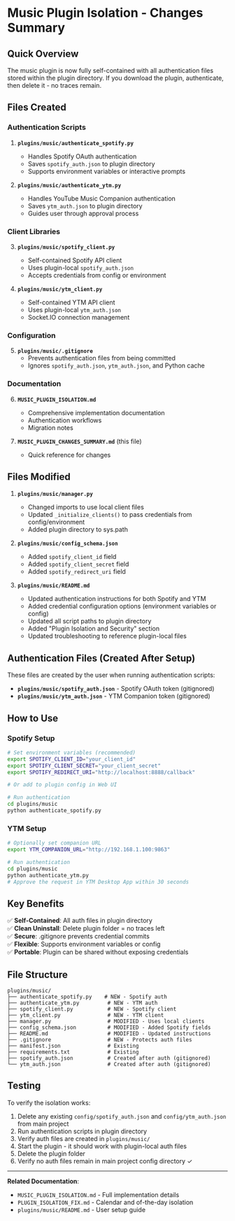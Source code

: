 # Music Plugin Isolation - Changes Summary

## Quick Overview

The music plugin is now fully self-contained with all authentication files stored within the plugin directory. If you download the plugin, authenticate, then delete it - no traces remain.

## Files Created

### Authentication Scripts
1. **`plugins/music/authenticate_spotify.py`**
   - Handles Spotify OAuth authentication
   - Saves `spotify_auth.json` to plugin directory
   - Supports environment variables or interactive prompts

2. **`plugins/music/authenticate_ytm.py`**
   - Handles YouTube Music Companion authentication
   - Saves `ytm_auth.json` to plugin directory
   - Guides user through approval process

### Client Libraries
3. **`plugins/music/spotify_client.py`**
   - Self-contained Spotify API client
   - Uses plugin-local `spotify_auth.json`
   - Accepts credentials from config or environment

4. **`plugins/music/ytm_client.py`**
   - Self-contained YTM API client
   - Uses plugin-local `ytm_auth.json`
   - Socket.IO connection management

### Configuration
5. **`plugins/music/.gitignore`**
   - Prevents authentication files from being committed
   - Ignores `spotify_auth.json`, `ytm_auth.json`, and Python cache

### Documentation
6. **`MUSIC_PLUGIN_ISOLATION.md`**
   - Comprehensive implementation documentation
   - Authentication workflows
   - Migration notes

7. **`MUSIC_PLUGIN_CHANGES_SUMMARY.md`** (this file)
   - Quick reference for changes

## Files Modified

1. **`plugins/music/manager.py`**
   - Changed imports to use local client files
   - Updated `_initialize_clients()` to pass credentials from config/environment
   - Added plugin directory to sys.path

2. **`plugins/music/config_schema.json`**
   - Added `spotify_client_id` field
   - Added `spotify_client_secret` field
   - Added `spotify_redirect_uri` field

3. **`plugins/music/README.md`**
   - Updated authentication instructions for both Spotify and YTM
   - Added credential configuration options (environment variables or config)
   - Updated all script paths to plugin directory
   - Added "Plugin Isolation and Security" section
   - Updated troubleshooting to reference plugin-local files

## Authentication Files (Created After Setup)

These files are created by the user when running authentication scripts:

- **`plugins/music/spotify_auth.json`** - Spotify OAuth token (gitignored)
- **`plugins/music/ytm_auth.json`** - YTM Companion token (gitignored)

## How to Use

### Spotify Setup
```bash
# Set environment variables (recommended)
export SPOTIFY_CLIENT_ID="your_client_id"
export SPOTIFY_CLIENT_SECRET="your_client_secret"
export SPOTIFY_REDIRECT_URI="http://localhost:8888/callback"

# Or add to plugin config in Web UI

# Run authentication
cd plugins/music
python authenticate_spotify.py
```

### YTM Setup
```bash
# Optionally set companion URL
export YTM_COMPANION_URL="http://192.168.1.100:9863"

# Run authentication
cd plugins/music
python authenticate_ytm.py
# Approve the request in YTM Desktop App within 30 seconds
```

## Key Benefits

✅ **Self-Contained**: All auth files in plugin directory  
✅ **Clean Uninstall**: Delete plugin folder = no traces left  
✅ **Secure**: .gitignore prevents credential commits  
✅ **Flexible**: Supports environment variables or config  
✅ **Portable**: Plugin can be shared without exposing credentials  

## File Structure

```
plugins/music/
├── authenticate_spotify.py    # NEW - Spotify auth
├── authenticate_ytm.py         # NEW - YTM auth
├── spotify_client.py           # NEW - Spotify client
├── ytm_client.py               # NEW - YTM client
├── manager.py                  # MODIFIED - Uses local clients
├── config_schema.json          # MODIFIED - Added Spotify fields
├── README.md                   # MODIFIED - Updated instructions
├── .gitignore                  # NEW - Protects auth files
├── manifest.json               # Existing
├── requirements.txt            # Existing
├── spotify_auth.json           # Created after auth (gitignored)
└── ytm_auth.json               # Created after auth (gitignored)
```

## Testing

To verify the isolation works:

1. Delete any existing `config/spotify_auth.json` and `config/ytm_auth.json` from main project
2. Run authentication scripts in plugin directory
3. Verify auth files are created in `plugins/music/`
4. Start the plugin - it should work with plugin-local auth files
5. Delete the plugin folder
6. Verify no auth files remain in main project config directory ✓

---

**Related Documentation**:
- `MUSIC_PLUGIN_ISOLATION.md` - Full implementation details
- `PLUGIN_ISOLATION_FIX.md` - Calendar and of-the-day isolation
- `plugins/music/README.md` - User setup guide

